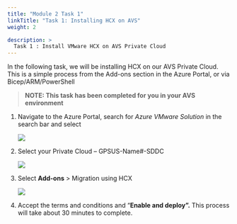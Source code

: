 ```yaml
---
title: "Module 2 Task 1"
linkTitle: "Task 1: Installing HCX on AVS"
weight: 2

description: >
  Task 1 : Install VMware HCX on AVS Private Cloud
---
```


In the following task, we will be installing HCX on our AVS Private Cloud. This
is a simple process from the Add-ons section in the Azure Portal, or via
Bicep/ARM/PowerShell

> **NOTE: This task has been completed for you in your AVS environment**

1.  Navigate to the Azure Portal, search for *Azure VMware Solution* in the
    search bar and select

    ![](../../media/b9fae3e51ccd456a7110b2af919a7aa7.png)

2.  Select your Private Cloud – GPSUS-Name\#-SDDC

    ![](../../media/86d92da2e33914305ff1cb84d939fce8.png)

3.  Select **Add-ons** \> Migration using HCX

    ![](../../media/1d9de387e6965797508ffb08ae2d7001.png)

4.  Accept the terms and conditions and “**Enable and deploy”.** This process
    will take about 30 minutes to complete.

